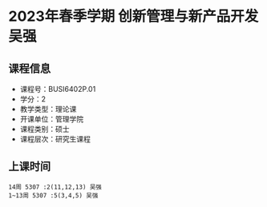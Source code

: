 # 2023年春季学期 创新管理与新产品开发 吴强






## 课程信息

- 课程号：BUSI6402P.01
- 学分：2
- 教学类型：理论课
- 开课单位：管理学院
- 课程类别：硕士
- 课程层次：研究生课程

## 上课时间

```
14周 5307 :2(11,12,13) 吴强
1~13周 5307 :5(3,4,5) 吴强
```


